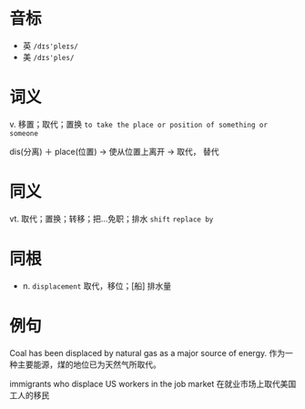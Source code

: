 # 音标

- 英 `/dɪs'pleɪs/`
- 美 `/dɪs'ples/`

# 词义

v. 移置；取代；置换
`to take the place or position of something or someone`



dis(分离) ＋ place(位置) → 使从位置上离开 → 取代， 替代

# 同义

vt. 取代；置换；转移；把…免职；排水
`shift` `replace by`

# 同根

- n. `displacement` 取代，移位；[船] 排水量

# 例句

Coal has been displaced by natural gas as a major source of energy.
作为一种主要能源，煤的地位已为天然气所取代。

immigrants who displace US workers in the job market
在就业市场上取代美国工人的移民


